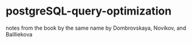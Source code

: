 # postgreSQL-query-optimization
notes from the book by the same name by Dombrovskaya, Novikov, and Bailliekova

